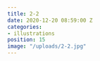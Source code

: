 ```yaml
---
title: 2-2
date: 2020-12-20 08:59:00 Z
categories:
- illustrations
position: 15
image: "/uploads/2-2.jpg"
---
```


